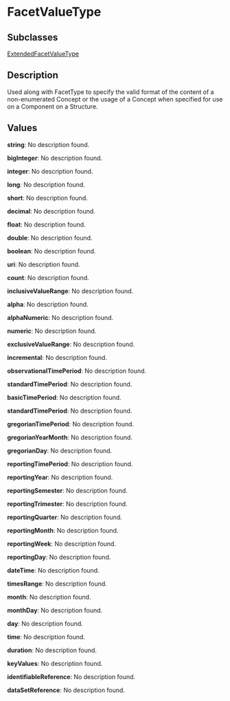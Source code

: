 
# FacetValueType



## Subclasses

[ExtendedFacetValueType](ExtendedFacetValueType.md)



## Description

Used along with FacetType to specify the valid format of the content of a non-enumerated Concept or the usage of a Concept when specified for use on a Component on a Structure.


## Values

**string**: No description found.

**bigInteger**: No description found.

**integer**: No description found.

**long**: No description found.

**short**: No description found.

**decimal**: No description found.

**float**: No description found.

**double**: No description found.

**boolean**: No description found.

**uri**: No description found.

**count**: No description found.

**inclusiveValueRange**: No description found.

**alpha**: No description found.

**alphaNumeric**: No description found.

**numeric**: No description found.

**exclusiveValueRange**: No description found.

**incremental**: No description found.

**observationalTimePeriod**: No description found.

**standardTimePeriod**: No description found.

**basicTimePeriod**: No description found.

**standardTimePeriod**: No description found.

**gregorianTimePeriod**: No description found.

**gregorianYearMonth**: No description found.

**gregorianDay**: No description found.

**reportingTimePeriod**: No description found.

**reportingYear**: No description found.

**reportingSemester**: No description found.

**reportingTrimester**: No description found.

**reportingQuarter**: No description found.

**reportingMonth**: No description found.

**reportingWeek**: No description found.

**reportingDay**: No description found.

**dateTime**: No description found.

**timesRange**: No description found.

**month**: No description found.

**monthDay**: No description found.

**day**: No description found.

**time**: No description found.

**duration**: No description found.

**keyValues**: No description found.

**identifiableReference**: No description found.

**dataSetReference**: No description found.


